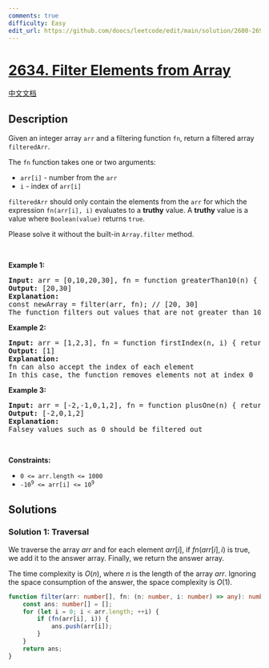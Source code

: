 ```yaml
---
comments: true
difficulty: Easy
edit_url: https://github.com/doocs/leetcode/edit/main/solution/2600-2699/2634.Filter%20Elements%20from%20Array/README_EN.md
---
```


<!-- problem:start -->

# [2634. Filter Elements from Array](https://leetcode.com/problems/filter-elements-from-array)

[中文文档](/solution/2600-2699/2634.Filter%20Elements%20from%20Array/README.md)

## Description

<p>Given an integer array <code>arr</code> and a filtering function <code>fn</code>, return a filtered array <code>filteredArr</code>.</p>

<p>The <code>fn</code> function takes one or two arguments:</p>

<ul>
	<li><code>arr[i]</code> - number&nbsp;from&nbsp;the <code>arr</code></li>
	<li><code>i</code>&nbsp;- index of <code>arr[i]</code></li>
</ul>

<p><code>filteredArr</code> should only contain the elements from the&nbsp;<code>arr</code> for which the expression <code>fn(arr[i], i)</code> evaluates to a <strong>truthy</strong> value. A&nbsp;<strong>truthy</strong>&nbsp;value is a value where&nbsp;<code>Boolean(value)</code>&nbsp;returns&nbsp;<code>true</code>.</p>

<p>Please solve it without the built-in <code>Array.filter</code> method.</p>

<p>&nbsp;</p>
<p><strong class="example">Example 1:</strong></p>

<pre>
<strong>Input:</strong> arr = [0,10,20,30], fn = function greaterThan10(n) { return n &gt; 10; }
<strong>Output:</strong> [20,30]
<strong>Explanation:</strong>
const newArray = filter(arr, fn); // [20, 30]
The function filters out values that are not greater than 10</pre>

<p><strong class="example">Example 2:</strong></p>

<pre>
<strong>Input:</strong> arr = [1,2,3], fn = function firstIndex(n, i) { return i === 0; }
<strong>Output:</strong> [1]
<strong>Explanation:</strong>
fn can also accept the index of each element
In this case, the function removes elements not at index 0
</pre>

<p><strong class="example">Example 3:</strong></p>

<pre>
<strong>Input:</strong> arr = [-2,-1,0,1,2], fn = function plusOne(n) { return n + 1 }
<strong>Output:</strong> [-2,0,1,2]
<strong>Explanation:</strong>
Falsey values such as 0 should be filtered out
</pre>

<p>&nbsp;</p>
<p><strong>Constraints:</strong></p>

<ul>
	<li><code>0 &lt;= arr.length &lt;= 1000</code></li>
	<li><code>-10<sup>9</sup>&nbsp;&lt;= arr[i] &lt;= 10<sup>9</sup></code></li>
</ul>

## Solutions

<!-- solution:start -->

### Solution 1: Traversal

We traverse the array $arr$ and for each element $arr[i]$, if $fn(arr[i], i)$ is true, we add it to the answer array. Finally, we return the answer array.

The time complexity is $O(n)$, where $n$ is the length of the array $arr$. Ignoring the space consumption of the answer, the space complexity is $O(1)$.

<!-- tabs:start -->

```ts
function filter(arr: number[], fn: (n: number, i: number) => any): number[] {
    const ans: number[] = [];
    for (let i = 0; i < arr.length; ++i) {
        if (fn(arr[i], i)) {
            ans.push(arr[i]);
        }
    }
    return ans;
}
```

<!-- tabs:end -->

<!-- solution:end -->

<!-- problem:end -->
